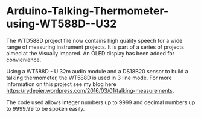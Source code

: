 # Arduino-Talking-Thermometer-using-WT588D--U32
The WTD588D project file now contains high quality speech for a wide range of measuring instrument projects. It is part of a series of projects aimed at the Visually Impared. An OLED display has been added for convienience.

Using a WT588D - U 32m audio module and a DS18B20 sensor to build a talking thermometer, the WT588D is used in 3 line mode. For more information on this project see my blog here https://rydepier.wordpress.com/2016/03/01/talking-measurements.

The code used allows integer numbers up to 9999 and decimal numbers up to 9999.99 to be spoken easily.

